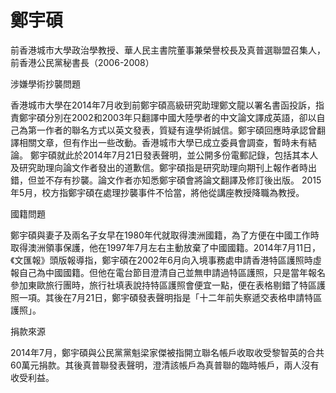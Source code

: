 # 鄭宇碩


前香港城市大學政治學教授、華人民主書院董事兼榮譽校長及真普選聯盟召集人，前香港公民黨秘書長（2006-2008）

涉嫌學術抄襲問題

香港城市大學在2014年7月收到前鄭宇碩高級研究助理鄭文龍以署名書函投訴，指責鄭宇碩分別在2002和2003年只翻譯中國大陸學者的中文論文譯成英語，卻以自己為第一作者的聯名方式以英文發表，質疑有違學術誠信。鄭宇碩回應時承認曾翻譯相關文章，但有作出一些改動。香港城市大學已成立委員會調查，暫時未有結論。
鄭宇碩就此於2014年7月21日發表聲明，並公開多份電郵記錄，包括其本人及研究助理向論文作者發出的道歉信。鄭宇碩指是研究助理向期刊上報作者時出錯，但並不存有抄襲。論文作者亦知悉鄭宇碩會將論文翻譯及修訂後出版。
2015年5月，校方指鄭宇碩在處理抄襲事件不恰當，將他從講座教授降職為教授。

國籍問題

鄭宇碩與妻子及兩名子女早在1980年代就取得澳洲國籍，為了方便在中國工作時取得澳洲領事保護，他在1997年7月左右主動放棄了中國國籍。2014年7月11日，《文匯報》頭版報導指，鄭宇碩在2002年6月向入境事務處申請香港特區護照時虛報自己為中國國籍。但他在電台節目澄清自己並無申請過特區護照，只是當年報名參加東歐旅行團時，旅行社填表說持特區護照會便宜一點，便在表格剔錯了特區護照一項。其後在7月21日，鄭宇碩發表聲明指是「十二年前失察遞交表格申請特區護照」。

捐款來源

2014年7月，鄭宇碩與公民黨黨魁梁家傑被指開立聯名帳戶收取收受黎智英的合共60萬元捐款。其後真普聯發表聲明，澄清該帳戶為真普聯的臨時帳戶，兩人沒有收受利益。
